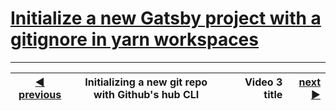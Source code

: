 # [Initialize a new Gatsby project with a gitignore in yarn workspaces](https://egghead.io/lessons/gatsby-initialize-a-new-gatsby-project-with-a-gitignore-in-yarn-workspaces?pl=building-a-serverless-jamstack-todo-app-with-netlify-gatsby-graphql-and-faunadb-53bb)

---

| <a href="./1.md">◀️ previous</a> | Initializing a new git repo with Github's hub CLI |     | Video 3 title | <a href="./3.md">next ▶</a> |
| -------------------------------- | ------------------------------------------------- | --- | ------------: | --------------------------: |

